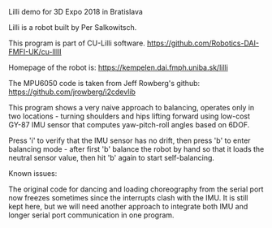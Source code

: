 Lilli demo for 3D Expo 2018 in Bratislava

Lilli is a robot built by Per Salkowitsch.

This program is part of CU-Lilli software.
 https://github.com/Robotics-DAI-FMFI-UK/cu-lIllI
 
Homepage of the robot is:
 https://kempelen.dai.fmph.uniba.sk/lilli

The MPU6050 code is taken from Jeff Rowberg's github:
 https://github.com/jrowberg/i2cdevlib

This program shows a very naive approach to balancing,
operates only in two locations - turning shoulders
and hips lifting forward using low-cost GY-87 IMU sensor
that computes yaw-pitch-roll angles based on 6DOF.

Press 'i' to verify that the IMU sensor has no drift,
then press 'b' to enter balancing mode - after first 'b'
balance the robot by hand so that it loads the neutral
sensor value, then hit 'b' again to start self-balancing.


Known issues:

The original code for dancing and loading choreography
from the serial port now freezes sometimes since the
interrupts clash with the IMU. It is still kept here,
but we will need another approach to integrate both
IMU and longer serial port communication in one program.
